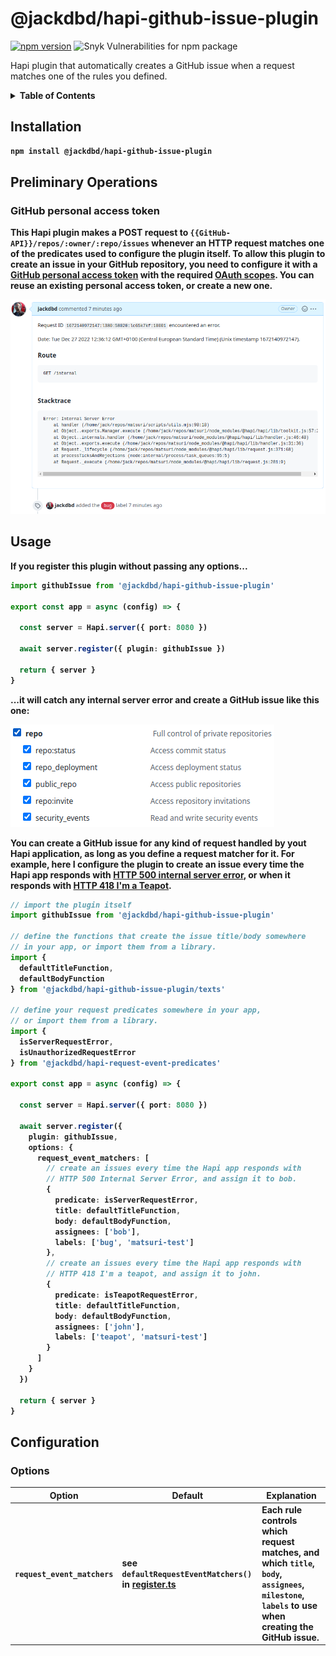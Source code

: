 # @jackdbd/hapi-github-issue-plugin

[![npm version](https://badge.fury.io/js/@jackdbd%2Fhapi-github-issue-plugin.svg)](https://badge.fury.io/js/@jackdbd%2Fhapi-github-issue-plugin)
![Snyk Vulnerabilities for npm package](https://img.shields.io/snyk/vulnerabilities/npm/@jackdbd%2Fhapi-github-issue-plugin)

Hapi plugin that automatically creates a GitHub issue when a request matches one of the rules you defined.

<!-- START doctoc generated TOC please keep comment here to allow auto update -->
<!-- DON'T EDIT THIS SECTION, INSTEAD RE-RUN doctoc TO UPDATE -->
<details><summary><b>Table of Contents<b></summary>

- [Installation](#installation)
- [Preliminary Operations](#preliminary-operations)
  - [GitHub personal access token](#github-personal-access-token)
- [Usage](#usage)
- [Configuration](#configuration)
  - [Options](#options)

<!-- END doctoc generated TOC please keep comment here to allow auto update -->
</details>

## Installation

```sh
npm install @jackdbd/hapi-github-issue-plugin
```

## Preliminary Operations

### GitHub personal access token

This Hapi plugin makes a POST request to `{{GitHub-API}}/repos/:owner/:repo/issues` whenever an HTTP request matches one of the predicates used to configure the plugin itself. To allow this plugin to create an issue in your GitHub repository, you need to configure it with a [GitHub personal access token](https://docs.github.com/en/authentication/keeping-your-account-and-data-secure/creating-a-personal-access-token) with the required [OAuth scopes](https://docs.github.com/en/developers/apps/building-oauth-apps/scopes-for-oauth-apps). You can reuse an existing personal access token, or create a new one.

![OAuth scopes for the hapi-github-issue-plugin](https://raw.githubusercontent.com/jackdbd/matsuri/main/assets/images/hapi-github-issue-plugin-internal-server-error.png)

## Usage

If you register this plugin without passing any options...

```ts
import githubIssue from '@jackdbd/hapi-github-issue-plugin'

export const app = async (config) => {

  const server = Hapi.server({ port: 8080 })

  await server.register({ plugin: githubIssue })

  return { server }
}
```

...it will catch any internal server error and create a GitHub issue like this one:

![Telegram message about an internal server error in your Hapi app](https://raw.githubusercontent.com/jackdbd/matsuri/main/assets/images/hapi-github-issue-plugin-oauth-scopes.png)

You can create a GitHub issue for any kind of request handled by yout Hapi application, as long as you define a request matcher for it. For example, here I configure the plugin to create an issue every time the Hapi app responds with [HTTP 500 internal server error](https://developer.mozilla.org/en-US/docs/Web/HTTP/Status/500), or when it responds with [HTTP 418 I'm a Teapot](https://developer.mozilla.org/en-US/docs/Web/HTTP/Status/418).

```ts
// import the plugin itself
import githubIssue from '@jackdbd/hapi-github-issue-plugin'

// define the functions that create the issue title/body somewhere
// in your app, or import them from a library.
import {
  defaultTitleFunction,
  defaultBodyFunction
} from '@jackdbd/hapi-github-issue-plugin/texts'

// define your request predicates somewhere in your app,
// or import them from a library.
import {
  isServerRequestError,
  isUnauthorizedRequestError
} from '@jackdbd/hapi-request-event-predicates'

export const app = async (config) => {

  const server = Hapi.server({ port: 8080 })

  await server.register({
    plugin: githubIssue,
    options: {
      request_event_matchers: [
        // create an issues every time the Hapi app responds with
        // HTTP 500 Internal Server Error, and assign it to bob.
        {
          predicate: isServerRequestError,
          title: defaultTitleFunction,
          body: defaultBodyFunction,
          assignees: ['bob'],
          labels: ['bug', 'matsuri-test']
        },
        // create an issues every time the Hapi app responds with
        // HTTP 418 I'm a teapot, and assign it to john.
        {
          predicate: isTeapotRequestError,
          title: defaultTitleFunction,
          body: defaultBodyFunction,
          assignees: ['john'],
          labels: ['teapot', 'matsuri-test']
        }
      ]
    }
  })

  return { server }
}
```


## Configuration

### Options

| Option | Default | Explanation |
| --- | --- | --- |
| `request_event_matchers` | see `defaultRequestEventMatchers()` in [register.ts](./src/register.ts) | Each rule controls which request matches, and which `title`, `body`, `assignees`, `milestone`, `labels` to use when creating the GitHub issue. |
